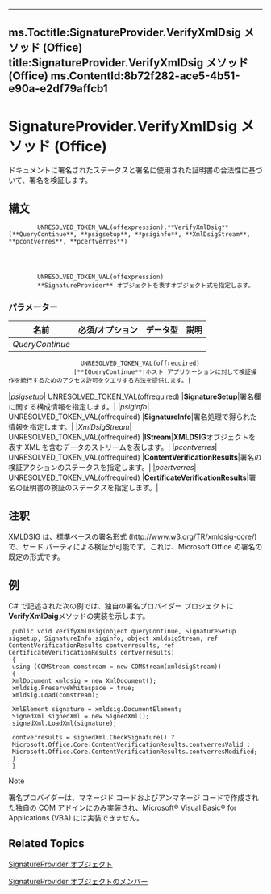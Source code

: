 

---
ms.Toctitle:SignatureProvider.VerifyXmlDsig メソッド (Office)
title:SignatureProvider.VerifyXmlDsig メソッド (Office)
ms.ContentId:8b72f282-ace5-4b51-e90a-e2df79affcb1
---
# SignatureProvider.VerifyXmlDsig メソッド (Office)




ドキュメントに署名されたステータスと署名に使用された証明書の合法性に基づいて、署名を検証します。

## 構文

            UNRESOLVED_TOKEN_VAL(offexpression).**VerifyXmlDsig**(**QueryContinue**, **psigsetup**, **psiginfo**, **XmlDsigStream**, **pcontverres**, **pcertverres**)




            UNRESOLVED_TOKEN_VAL(offexpression)
            **SignatureProvider** オブジェクトを表すオブジェクト式を指定します。

### パラメーター

|**名前**|**必須/オプション**|**データ型**|**説明**|
|---|---|---|---|
|*QueryContinue*|
                        UNRESOLVED_TOKEN_VAL(offrequired)
                      |**IQueryContinue**|ホスト アプリケーションに対して検証操作を続行するためのアクセス許可をクエリする方法を提供します。|
|*psigsetup*|
                        UNRESOLVED_TOKEN_VAL(offrequired)
                      |**SignatureSetup**|署名欄に関する構成情報を指定します。|
|*psiginfo*|
                        UNRESOLVED_TOKEN_VAL(offrequired)
                      |**SignatureInfo**|署名処理で得られた情報を指定します。|
|*XmlDsigStream*|
                        UNRESOLVED_TOKEN_VAL(offrequired)
                      |**IStream**|**XMLDSIG**オブジェクトを表す XML を含むデータのストリームを表します。|
|*pcontverres*|
                        UNRESOLVED_TOKEN_VAL(offrequired)
                      |**ContentVerificationResults**|署名の検証アクションのステータスを指定します。|
|*pcertverres*|
                        UNRESOLVED_TOKEN_VAL(offrequired)
                      |**CertificateVerificationResults**|署名の証明書の検証のステータスを指定します。|





## 注釈
XMLDSIG は、標準ベースの署名形式 (http://www.w3.org/TR/xmldsig-core/) で、サード パーティによる検証が可能です。これは、Microsoft Office の署名の既定の形式です。



## 例
C# で記述された次の例では、独自の署名プロバイダー プロジェクトに**VerifyXmlDsig**メソッドの実装を示します。

```sourcecode
 public void VerifyXmlDsig(object queryContinue, SignatureSetup sigsetup, SignatureInfo siginfo, object xmldsigStream, ref ContentVerificationResults contverresults, ref CertificateVerificationResults certverresults) 
 { 
 using (COMStream comstream = new COMStream(xmldsigStream)) 
 { 
 XmlDocument xmldsig = new XmlDocument(); 
 xmldsig.PreserveWhitespace = true; 
 xmldsig.Load(comstream); 
 
 XmlElement signature = xmldsig.DocumentElement; 
 SignedXml signedXml = new SignedXml(); 
 signedXml.LoadXml(signature); 
 
 contverresults = signedXml.CheckSignature() ? 
 Microsoft.Office.Core.ContentVerificationResults.contverresValid : 
 Microsoft.Office.Core.ContentVerificationResults.contverresModified; 
 } 
 }
```




>[!NOTE]
>署名プロバイダーは、マネージド コードおよびアンマネージ コードで作成された独自の COM アドインにのみ実装され、Microsoft® Visual Basic® for Applications (VBA) には実装できません。





## Related Topics

[SignatureProvider オブジェクト](3df5d1dc-f7da-dacc-239a-7b02f79a5d1b.md)

[SignatureProvider オブジェクトのメンバー](8f99b46b-ee6c-54eb-570a-d2b34c0a8b3d.md)




